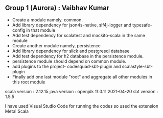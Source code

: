 ## Group 1 (Aurora) : Vaibhav Kumar

- Create a module namely, common.
- Add library dependency for json4s-native, slf4j-logger and typesafe-config in that module
- Add test dependency for scalatest and mockito-scala in the same module
- Create another module namely, persistence
- Add library dependency for slick and postgresql database
- Add test dependency for h2 database in the persistence module.
- persistence module should depend on common module.
- add plugins to the project- codesquad-sbt-plugin and scalastyle-sbt-plugin
- Finally add one last module "root" and aggregate all other modules in this root module

scala version : 2.12.15 
java version : openjdk 11.0.11 2021-04-20
sbt version : 1.5.5

I have used Visual Studio Code for running the codes so used the extension Metal Scala
